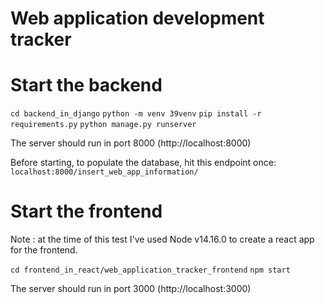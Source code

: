 # Web application development tracker

# Start the backend 

`cd backend_in_django`
`python -m venv 39venv`
`pip install -r requirements.py`
`python manage.py runserver`

The server should run in port 8000 (http://localhost:8000)

Before starting, to populate the database, hit this endpoint once: 
`localhost:8000/insert_web_app_information/`

# Start the frontend

Note : at the time of this test I've used Node v14.16.0 to create a react app for the frontend.

`cd frontend_in_react/web_application_tracker_frontend`
`npm start`

The server should run in port 3000 (http://localhost:3000)
